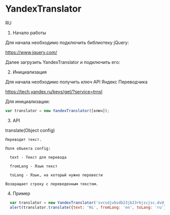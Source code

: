# YandexTranslator


RU

1. Начало работы


  Для начала необходимо подключить библиотеку jQuery:
  
  
  https://www.jquery.com/
  
  Далее загрузить YandexTranslator и подключить его:
  
  <script src="[путь к файлу/]yandexTranslator.js"></script>

  
2. Инициализация
 

  Для начала необходимо получить ключ API Яндекс Переводчика
  
  https://tech.yandex.ru/keys/get/?service=trnsl
  
  Для инициализации:
  
  ```javascript
  var translator = new YandexTranslator([ключ]);
  ```

3. API


  translate(Object config)
  
    Переводит текст.
    
    Поля объекта config:
    
      text - Текст для перевода
      
      fromLang - Язык текст
      
      toLang - Язык, на который нужно перевести
      
    Возвращает строку с переведенным текстом.
      

4. Пример

```javascript
  var translator = new YandexTranslator('svcsdjvbsdb23jb23rbjscjsc.dvdjvnhfgb3h2jwd');
  alert(translator.translate({text: 'Hi', fromLang: 'en', toLang: 'ru'}));
```
  
  
  
